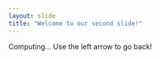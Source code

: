 ```yaml
---
layout: slide
title: "Welcome to our second slide!"
---
```

Computing...
Use the left arrow to go back!
